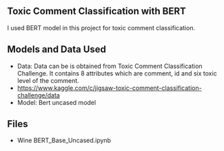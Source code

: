 ## Toxic Comment Classification with BERT
I used BERT model in this project for toxic comment classification. 

## Models and Data Used
* Data: 		   Data can be is obtained from Toxic Comment Classification Challenge. It contains 8 attributes which are comment, id and six toxic level of the comment.
* https://www.kaggle.com/c/jigsaw-toxic-comment-classification-challenge/data
* Model: 	           Bert uncased model

## Files
* Wine BERT_Base_Uncased.ipynb
